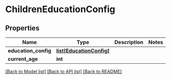 # ChildrenEducationConfig

## Properties
Name | Type | Description | Notes
------------ | ------------- | ------------- | -------------
**education_config** | [**list[EducationConfig]**](EducationConfig.md) |  | 
**current_age** | **int** |  | 

[[Back to Model list]](../README.md#documentation-for-models) [[Back to API list]](../README.md#documentation-for-api-endpoints) [[Back to README]](../README.md)


